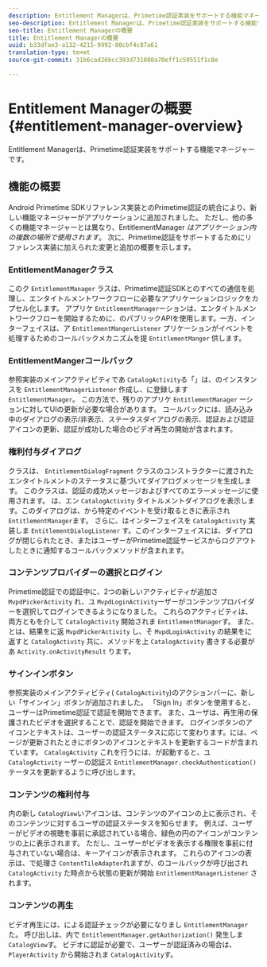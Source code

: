 ```yaml
---
description: Entitlement Managerは、Primetime認証実装をサポートする機能マネージャーです。
seo-description: Entitlement Managerは、Primetime認証実装をサポートする機能マネージャーです。
seo-title: Entitlement Managerの概要
title: Entitlement Managerの概要
uuid: b33dfae3-a132-4215-9992-80cbf4c87a61
translation-type: tm+mt
source-git-commit: 31b6cad26bcc393d731080a70eff1c59551f1c8e

---
```



# Entitlement Managerの概要 {#entitlement-manager-overview}

Entitlement Managerは、Primetime認証実装をサポートする機能マネージャーです。

## 機能の概要

Android Primetime SDKリファレンス実装とのPrimetime認証の統合により、新しい機能マネージャーがアプリケーションに追加されました。 ただし、他の多くの機能マネージャーとは異なり、EntitlementManager *はアプリケーション内の複数の場所で使用されます*。 次に、Primetime認証をサポートするためにリファレンス実装に加えられた変更と追加の概要を示します。

### EntitlementManagerクラス

このク `EntitlementManager` ラスは、Primetime認証SDKとのすべての通信を処理し、エンタイトルメントワークフローに必要なアプリケーションロジックをカプセル化します。 アプリケ `EntitlementManager`ーションは、エンタイトルメントワークフローを開始するために、のパブリックAPIを使用します。一方、インターフェイスは、ア `EntitlementMangerListener` プリケーションがイベントを処理するためのコールバックメカニズムを提 `EntitlementManger` 供します。

### EntitlementMangerコールバック

参照実装のメインアクティビティであ `CatalogActivity`る「」は、のインスタンスを `EntitlementManagerListener` 作成し、に登録します `EntitlementManager`。 この方法で、残りのアプリケ `EntitlementManager` ーションに対してUIの更新が必要な場合があります。 コールバックには、読み込み中のダイアログの表示/非表示、ステータスダイアログの表示、認証および認証アイコンの更新、認証が成功した場合のビデオ再生の開始が含まれます。

### 権利付与ダイアログ

クラスは、 `EntitlementDialogFragment` クラスのコンストラクターに渡されたエンタイトルメントのステータスに基づいてダイアログメッセージを生成します。 このクラスは、認証の成功メッセージおよびすべてのエラーメッセージに使用されます。 は、エン `CatalogActivity` タイトルメントダイアログを表示します。このダイアログは、から特定のイベントを受け取るときに表示され `EntitlementManager`ます。 さらに、はインターフェイスを `CatalogActivity` 実装しま `EntitlementDialogListener` す。このインターフェイスには、ダイアログが閉じられたとき、またはユーザーがPrimetime認証サービスからログアウトしたときに通知するコールバックメソッドが含まれます。

### コンテンツプロバイダーの選択とログイン

Primetime認証での認証中に、2つの新しいアクティビティが追加さ `MvpdPickerActivity` れ、ユ `MvpdLoginActivity`ーザーがコンテンツプロバイダーを選択してログインできるようになりました。 これらのアクティビティは、両方ともを介して `CatalogActivity` 開始されま `EntitlementManager`す。 また、とは、結果をに返 `MvpdPickerActivity` し、そ `MvpdLoginActivity` の結果をに返すと `CatalogActivity` 共に、メソッドを上 `CatalogActivity` 書きする必要があ `Activity.onActivityResult` ります。

### サインインボタン

参照実装のメインアクティビティ( `CatalogActivity`)のアクションバーに、新しい「サインイン」ボタンが追加されました。 「Sign In」ボタンを使用すると、ユーザーはPrimetime認証で認証を開始できます。 また、ユーザは、再生用の保護されたビデオを選択することで、認証を開始できます。 ログインボタンのアイコンとテキストは、ユーザーの認証ステータスに応じて変わります。には、ページが更新されたときにボタンのアイコンとテキストを更新するコードが含まれています。 `CatalogActivity` これを行うには、が起動すると、ユ `CatalogActivity` ーザーの認証ス `EntitlementManager.checkAuthentication()` テータスを更新するように呼び出します。

### コンテンツの権利付与

内の新し `CatalogView`いアイコンは、コンテンツのアイコンの上に表示され、そのコンテンツに対するユーザの認証ステータスを知らせます。 例えば、ユーザーがビデオの視聴を事前に承認されている場合、緑色の円のアイコンがコンテンツの上に表示されます。 ただし、ユーザーがビデオを表示する権限を事前に付与されていない場合は、キーアイコンが表示されます。 これらのアイコンの表示は、で処理さ `ContentTileAdapter`れますが、のコールバックが呼び出され `CatalogActivity` た時点から状態の更新が開始 `EntitlementManagerListener` されます。

### コンテンツの再生

ビデオ再生には、による認証チェックが必要になりまし `EntitlementManager`た。 呼び出しは、内で `EntitlementManager.getAuthorization()` 発生しま `CatalogView`す。 ビデオに認証が必要で、ユーザーが認証済みの場合は、 `PlayerActivity` から開始されま `CatalogActivity`す。

